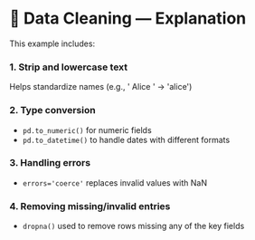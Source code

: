 # 🧠 Data Cleaning — Explanation

This example includes:

### 1. Strip and lowercase text
Helps standardize names (e.g., ' Alice ' → 'alice')

### 2. Type conversion
- `pd.to_numeric()` for numeric fields
- `pd.to_datetime()` to handle dates with different formats

### 3. Handling errors
- `errors='coerce'` replaces invalid values with NaN

### 4. Removing missing/invalid entries
- `dropna()` used to remove rows missing any of the key fields
